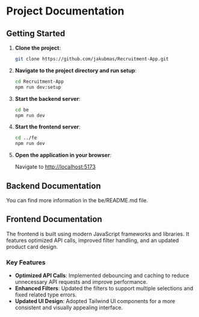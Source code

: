 # Project Documentation

## Getting Started

1. **Clone the project**:

   ```bash
   git clone https://github.com/jakubmas/Recruitment-App.git
   ```

2. **Navigate to the project directory and run setup**:

   ```bash
   cd Recruitment-App
   npm run dev:setup
   ```

3. **Start the backend server**:

   ```bash
   cd be
   npm run dev
   ```

4. **Start the frontend server**:

   ```bash
   cd ../fe
   npm run dev
   ```

5. **Open the application in your browser**:

   Navigate to [http://localhost:5173](http://localhost:5173)

## Backend Documentation

You can find more information in the be/README.md file.

## Frontend Documentation

The frontend is built using modern JavaScript frameworks and libraries. It features optimized API calls, improved filter handling, and an updated product card design.

### Key Features

- **Optimized API Calls**: Implemented debouncing and caching to reduce unnecessary API requests and improve performance.
- **Enhanced Filters**: Updated the filters to support multiple selections and fixed related type errors.
- **Updated UI Design**: Adopted Tailwind UI components for a more consistent and visually appealing interface.
